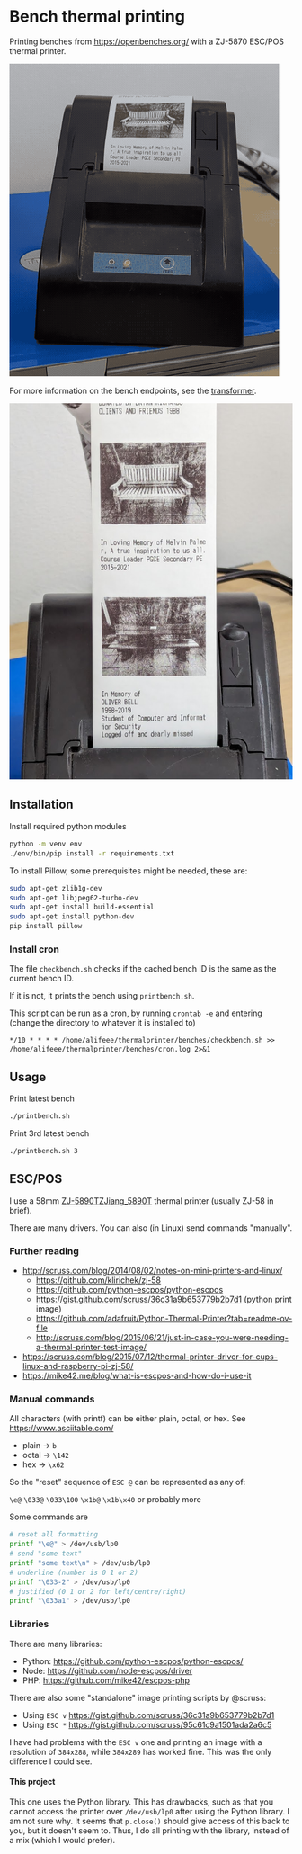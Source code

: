 # Bench thermal printing

Printing benches from <https://openbenches.org/> with a ZJ-5870 ESC/POS thermal printer.

![gif of thermal printer printing out a picture of a bench and then an inscription](images/printer.gif)

For more information on the bench endpoints, see the [transformer](https://github.com/alifeee/openbenches-train-sign/tree/main/transformer).

![picture of printed thermal paper, showing several benches and inscriptions](images/printer.jpg)

## Installation

Install required python modules

```bash
python -m venv env
./env/bin/pip install -r requirements.txt
```

To install Pillow, some prerequisites might be needed, these are:

```bash
sudo apt-get zlib1g-dev
sudo apt-get libjpeg62-turbo-dev
sudo apt-get install build-essential
sudo apt-get install python-dev
pip install pillow
```

### Install cron

The file `checkbench.sh` checks if the cached bench ID is the same as the current bench ID.

If it is not, it prints the bench using `printbench.sh`.

This script can be run as a cron, by running `crontab -e` and entering (change the directory to whatever it is installed to)

```cron
*/10 * * * * /home/alifeee/thermalprinter/benches/checkbench.sh >> /home/alifeee/thermalprinter/benches/cron.log 2>&1
```

## Usage

Print latest bench

```bash
./printbench.sh
```

Print 3rd latest bench

```bash
./printbench.sh 3
```

## ESC/POS

I use a 58mm [ZJ-5890TZJiang_5890T][ZJ-58] thermal printer (usually ZJ-58 in brief).

There are many drivers. You can also (in Linux) send commands "manually".

### Further reading

- <http://scruss.com/blog/2014/08/02/notes-on-mini-printers-and-linux/>
  - <https://github.com/klirichek/zj-58>
  - <https://github.com/python-escpos/python-escpos>
  - <https://gist.github.com/scruss/36c31a9b653779b2b7d1> (python print image)
  - <https://github.com/adafruit/Python-Thermal-Printer?tab=readme-ov-file>
  - <http://scruss.com/blog/2015/06/21/just-in-case-you-were-needing-a-thermal-printer-test-image/>
- <https://scruss.com/blog/2015/07/12/thermal-printer-driver-for-cups-linux-and-raspberry-pi-zj-58/>
- <https://mike42.me/blog/what-is-escpos-and-how-do-i-use-it>

### Manual commands

All characters (with printf) can be either plain, octal, or hex. See <https://www.asciitable.com/>

- plain → `b`
- octal → `\142`
- hex → `\x62`

So the "reset" sequence of `ESC @` can be represented as any of:

`\e@` `\033@` `\033\100` `\x1b@` `\x1b\x40` or probably more

Some commands are

```bash
# reset all formatting
printf "\e@" > /dev/usb/lp0
# send "some text"
printf "some text\n" > /dev/usb/lp0
# underline (number is 0 1 or 2)
printf "\033-2" > /dev/usb/lp0
# justified (0 1 or 2 for left/centre/right)
printf "\033a1" > /dev/usb/lp0
```

### Libraries

There are many libraries:

- Python: <https://github.com/python-escpos/python-escpos/>
- Node: <https://github.com/node-escpos/driver>
- PHP: <https://github.com/mike42/escpos-php>

There are also some "standalone" image printing scripts by @scruss:

- Using `ESC v` <https://gist.github.com/scruss/36c31a9b653779b2b7d1>
- Using `ESC *` <https://gist.github.com/scruss/95c61c9a1501ada2a6c5>

I have had problems with the `ESC v` one and printing an image with a resolution of `384x288`, while `384x289` has worked fine. This was the only difference I could see.

#### This project

This one uses the Python library. This has drawbacks, such as that you cannot access the printer over `/dev/usb/lp0` after using the Python library. I am not sure why. It seems that `p.close()` should give access of this back to you, but it doesn't seem to. Thus, I do all printing with the library, instead of a mix (which I would prefer).

[ZJ-58]: http://www.zjiang.com/en/init.php/product/index?id=28
